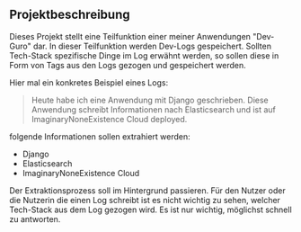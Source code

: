 ## Projektbeschreibung
Dieses Projekt stellt eine Teilfunktion einer meiner Anwendungen "Dev-Guro" dar. 
In dieser Teilfunktion werden Dev-Logs gespeichert. Sollten Tech-Stack spezifische 
Dinge im Log erwähnt werden, so sollen diese in Form von Tags aus den Logs gezogen 
und gespeichert werden.

Hier mal ein konkretes Beispiel eines Logs:
> Heute habe ich eine Anwendung mit Django geschrieben. Diese Anwendung schreibt
> Informationen nach Elasticsearch und ist auf ImaginaryNoneExistence Cloud deployed.

folgende Informationen sollen extrahiert werden:
- Django
- Elasticsearch
- ImaginaryNoneExistence Cloud

Der Extraktionsprozess soll im Hintergrund passieren. Für den Nutzer oder die 
Nutzerin die einen Log schreibt ist es nicht wichtig zu sehen, welcher Tech-Stack 
aus dem Log gezogen wird. Es ist nur wichtig, möglichst schnell zu antworten.
